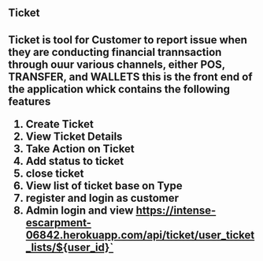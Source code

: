 <h2>Ticket<h2>
Ticket is tool for Customer to report issue when they are conducting financial trannsaction through ouur various channels, 
either POS, TRANSFER, and WALLETS
this is the front end of the application whick contains the following features

1. Create Ticket
2. View Ticket Details
3. Take Action on Ticket
4. Add status to ticket
5. close ticket
6. View list of ticket base on Type
7. register and login as customer
8. Admin login and view
   https://intense-escarpment-06842.herokuapp.com/api/ticket/user_ticket_lists/${user_id}`
